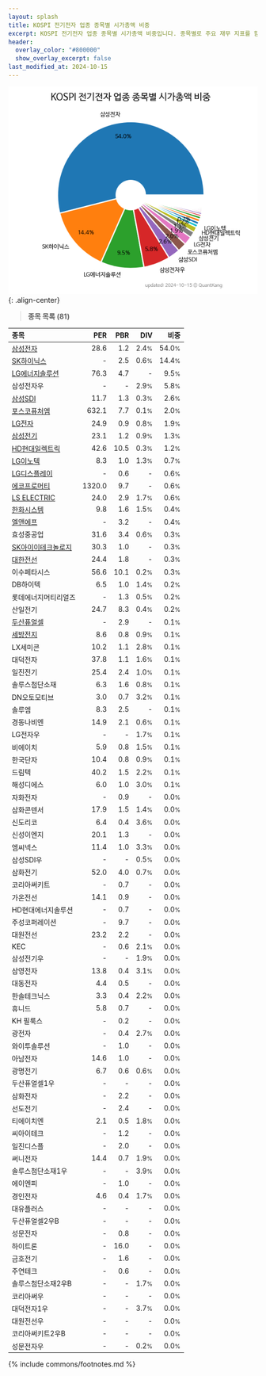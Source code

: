 ```yaml
---
layout: splash
title: KOSPI 전기전자 업종 종목별 시가총액 비중
excerpt: KOSPI 전기전자 업종 종목별 시가총액 비중입니다. 종목별로 주요 재무 지표를 함께 표시합니다.
header:
  overlay_color: "#800000"
  show_overlay_excerpt: false
last_modified_at: 2024-10-15
---
```



![KOSPI 전기전자 업종 종목별 시가총액 비중](/stats/sector/images/kospi_업종_전기전자_종목.png){: .align-center}


> **종목 목록 (81)**<a id="list"></a>

| **종목** | **PER** | **PBR** | **DIV** | **비중** |
| :------- | ------: | ------: | ------: | -------: |
| [삼성전자](/005930/) | 28.6 | 1.2 | 2.4<small>%</small> | 54.0<small>%</small> |
| [SK하이닉스](/000660/) | - | 2.5 | 0.6<small>%</small> | 14.4<small>%</small> |
| [LG에너지솔루션](/373220/) | 76.3 | 4.7 | - | 9.5<small>%</small> |
| 삼성전자우 | - | - | 2.9<small>%</small> | 5.8<small>%</small> |
| [삼성SDI](/006400/) | 11.7 | 1.3 | 0.3<small>%</small> | 2.6<small>%</small> |
| [포스코퓨처엠](/003670/) | 632.1 | 7.7 | 0.1<small>%</small> | 2.0<small>%</small> |
| [LG전자](/066570/) | 24.9 | 0.9 | 0.8<small>%</small> | 1.9<small>%</small> |
| [삼성전기](/009150/) | 23.1 | 1.2 | 0.9<small>%</small> | 1.3<small>%</small> |
| [HD현대일렉트릭](/267260/) | 42.6 | 10.5 | 0.3<small>%</small> | 1.2<small>%</small> |
| [LG이노텍](/011070/) | 8.3 | 1.0 | 1.3<small>%</small> | 0.7<small>%</small> |
| [LG디스플레이](/034220/) | - | 0.6 | - | 0.6<small>%</small> |
| [에코프로머티](/450080/) | 1320.0 | 9.7 | - | 0.6<small>%</small> |
| [LS ELECTRIC](/010120/) | 24.0 | 2.9 | 1.7<small>%</small> | 0.6<small>%</small> |
| [한화시스템](/272210/) | 9.8 | 1.6 | 1.5<small>%</small> | 0.4<small>%</small> |
| [엘앤에프](/066970/) | - | 3.2 | - | 0.4<small>%</small> |
| 효성중공업 | 31.6 | 3.4 | 0.6<small>%</small> | 0.3<small>%</small> |
| [SK아이이테크놀로지](/361610/) | 30.3 | 1.0 | - | 0.3<small>%</small> |
| [대한전선](/001440/) | 24.4 | 1.8 | - | 0.3<small>%</small> |
| 이수페타시스 | 56.6 | 10.1 | 0.2<small>%</small> | 0.3<small>%</small> |
| DB하이텍 | 6.5 | 1.0 | 1.4<small>%</small> | 0.2<small>%</small> |
| 롯데에너지머티리얼즈 | - | 1.3 | 0.5<small>%</small> | 0.2<small>%</small> |
| 산일전기 | 24.7 | 8.3 | 0.4<small>%</small> | 0.2<small>%</small> |
| [두산퓨얼셀](/336260/) | - | 2.9 | - | 0.1<small>%</small> |
| [세방전지](/004490/) | 8.6 | 0.8 | 0.9<small>%</small> | 0.1<small>%</small> |
| LX세미콘 | 10.2 | 1.1 | 2.8<small>%</small> | 0.1<small>%</small> |
| 대덕전자 | 37.8 | 1.1 | 1.6<small>%</small> | 0.1<small>%</small> |
| 일진전기 | 25.4 | 2.4 | 1.0<small>%</small> | 0.1<small>%</small> |
| 솔루스첨단소재 | 6.3 | 1.6 | 0.8<small>%</small> | 0.1<small>%</small> |
| DN오토모티브 | 3.0 | 0.7 | 3.2<small>%</small> | 0.1<small>%</small> |
| 솔루엠 | 8.3 | 2.5 | - | 0.1<small>%</small> |
| 경동나비엔 | 14.9 | 2.1 | 0.6<small>%</small> | 0.1<small>%</small> |
| LG전자우 | - | - | 1.7<small>%</small> | 0.1<small>%</small> |
| 비에이치 | 5.9 | 0.8 | 1.5<small>%</small> | 0.1<small>%</small> |
| 한국단자 | 10.4 | 0.8 | 0.9<small>%</small> | 0.1<small>%</small> |
| 드림텍 | 40.2 | 1.5 | 2.2<small>%</small> | 0.1<small>%</small> |
| 해성디에스 | 6.0 | 1.0 | 3.0<small>%</small> | 0.1<small>%</small> |
| 자화전자 | - | 0.9 | - | 0.0<small>%</small> |
| 삼화콘덴서 | 17.9 | 1.5 | 1.4<small>%</small> | 0.0<small>%</small> |
| 신도리코 | 6.4 | 0.4 | 3.6<small>%</small> | 0.0<small>%</small> |
| 신성이엔지 | 20.1 | 1.3 | - | 0.0<small>%</small> |
| 엠씨넥스 | 11.4 | 1.0 | 3.3<small>%</small> | 0.0<small>%</small> |
| 삼성SDI우 | - | - | 0.5<small>%</small> | 0.0<small>%</small> |
| 삼화전기 | 52.0 | 4.0 | 0.7<small>%</small> | 0.0<small>%</small> |
| 코리아써키트 | - | 0.7 | - | 0.0<small>%</small> |
| 가온전선 | 14.1 | 0.9 | - | 0.0<small>%</small> |
| HD현대에너지솔루션 | - | 0.7 | - | 0.0<small>%</small> |
| 주성코퍼레이션 | - | 9.7 | - | 0.0<small>%</small> |
| 대원전선 | 23.2 | 2.2 | - | 0.0<small>%</small> |
| KEC | - | 0.6 | 2.1<small>%</small> | 0.0<small>%</small> |
| 삼성전기우 | - | - | 1.9<small>%</small> | 0.0<small>%</small> |
| 삼영전자 | 13.8 | 0.4 | 3.1<small>%</small> | 0.0<small>%</small> |
| 대동전자 | 4.4 | 0.5 | - | 0.0<small>%</small> |
| 한솔테크닉스 | 3.3 | 0.4 | 2.2<small>%</small> | 0.0<small>%</small> |
| 휴니드 | 5.8 | 0.7 | - | 0.0<small>%</small> |
| KH 필룩스 | - | 0.2 | - | 0.0<small>%</small> |
| 광전자 | - | 0.4 | 2.7<small>%</small> | 0.0<small>%</small> |
| 와이투솔루션 | - | 1.0 | - | 0.0<small>%</small> |
| 아남전자 | 14.6 | 1.0 | - | 0.0<small>%</small> |
| 광명전기 | 6.7 | 0.6 | 0.6<small>%</small> | 0.0<small>%</small> |
| 두산퓨얼셀1우 | - | - | - | 0.0<small>%</small> |
| 삼화전자 | - | 2.2 | - | 0.0<small>%</small> |
| 선도전기 | - | 2.4 | - | 0.0<small>%</small> |
| 티에이치엔 | 2.1 | 0.5 | 1.8<small>%</small> | 0.0<small>%</small> |
| 씨아이테크 | - | 1.2 | - | 0.0<small>%</small> |
| 일진디스플 | - | 2.0 | - | 0.0<small>%</small> |
| 써니전자 | 14.4 | 0.7 | 1.9<small>%</small> | 0.0<small>%</small> |
| 솔루스첨단소재1우 | - | - | 3.9<small>%</small> | 0.0<small>%</small> |
| 에이엔피 | - | 1.0 | - | 0.0<small>%</small> |
| 경인전자 | 4.6 | 0.4 | 1.7<small>%</small> | 0.0<small>%</small> |
| 대유플러스 | - | - | - | 0.0<small>%</small> |
| 두산퓨얼셀2우B | - | - | - | 0.0<small>%</small> |
| 성문전자 | - | 0.8 | - | 0.0<small>%</small> |
| 하이트론 | - | 16.0 | - | 0.0<small>%</small> |
| 금호전기 | - | 1.6 | - | 0.0<small>%</small> |
| 주연테크 | - | 0.6 | - | 0.0<small>%</small> |
| 솔루스첨단소재2우B | - | - | 1.7<small>%</small> | 0.0<small>%</small> |
| 코리아써우 | - | - | - | 0.0<small>%</small> |
| 대덕전자1우 | - | - | 3.7<small>%</small> | 0.0<small>%</small> |
| 대원전선우 | - | - | - | 0.0<small>%</small> |
| 코리아써키트2우B | - | - | - | 0.0<small>%</small> |
| 성문전자우 | - | - | 0.2<small>%</small> | 0.0<small>%</small> |

{% include commons/footnotes.md %}